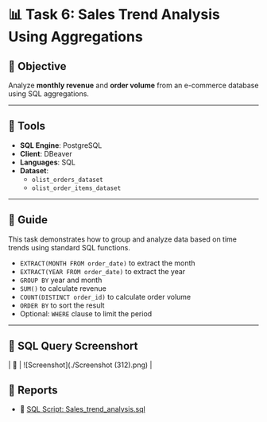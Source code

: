 # 📊 Task 6: Sales Trend Analysis Using Aggregations

## 🎯 Objective  
Analyze **monthly revenue** and **order volume** from an e-commerce database using SQL aggregations.

---

## 🧰 Tools  
- **SQL Engine**: PostgreSQL  
- **Client**: DBeaver  
- **Languages**: SQL  
- **Dataset**:  
  - `olist_orders_dataset`  
  - `olist_order_items_dataset`  

---

## 🧠 Guide  

This task demonstrates how to group and analyze data based on time trends using standard SQL functions.

- `EXTRACT(MONTH FROM order_date)` to extract the month  
- `EXTRACT(YEAR FROM order_date)` to extract the year  
- `GROUP BY` year and month  
- `SUM()` to calculate revenue  
- `COUNT(DISTINCT order_id)` to calculate order volume  
- `ORDER BY` to sort the result  
- Optional: `WHERE` clause to limit the period

---

## 🧾 SQL Query Screenshort
| 📌 | ![Screenshot](./Screenshot (312).png) |

## 📄 Reports

- 📘 [SQL Script: Sales_trend_analysis.sql](./Sales_trend_analysis.sql)
  
